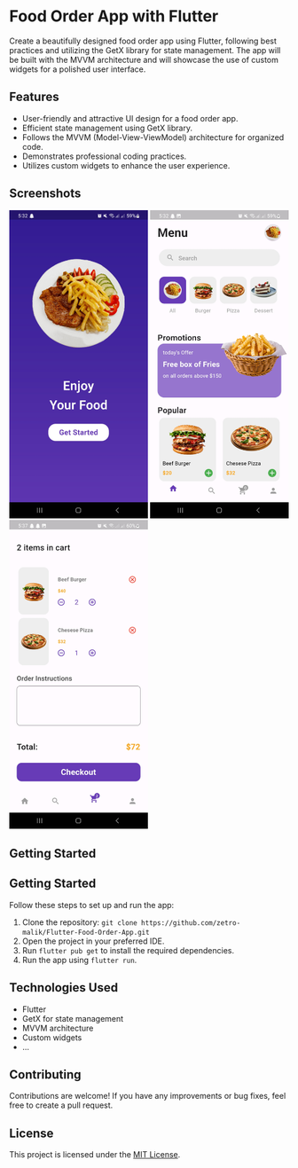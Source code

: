 # Food Order App with Flutter

Create a beautifully designed food order app using Flutter, following best practices and utilizing the GetX library for state management. The app will be built with the MVVM architecture and will showcase the use of custom widgets for a polished user interface.

## Features

- User-friendly and attractive UI design for a food order app.
- Efficient state management using GetX library.
- Follows the MVVM (Model-View-ViewModel) architecture for organized code.
- Demonstrates professional coding practices.
- Utilizes custom widgets to enhance the user experience.

## Screenshots


<img src="https://github.com/zetro-malik/Flutter-Food-Order-App/blob/master/screenshots/Screenshot_20230816_173209.jpg" width="250">
<img src="https://github.com/zetro-malik/Flutter-Food-Order-App/blob/master/screenshots/Screenshot_20230816_173222.jpg" width="250">
<img src="https://github.com/zetro-malik/Flutter-Food-Order-App/blob/master/screenshots/Screenshot_20230816_173713.jpg" width="250">

## Getting Started

## Getting Started

Follow these steps to set up and run the app:

1. Clone the repository: `git clone https://github.com/zetro-malik/Flutter-Food-Order-App.git`
2. Open the project in your preferred IDE.
3. Run `flutter pub get` to install the required dependencies.
4. Run the app using `flutter run`.

## Technologies Used

- Flutter
- GetX for state management
- MVVM architecture
- Custom widgets
- ...

## Contributing

Contributions are welcome! If you have any improvements or bug fixes, feel free to create a pull request.

## License

This project is licensed under the [MIT License](LICENSE).
